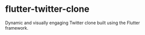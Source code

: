 # flutter-twitter-clone
Dynamic and visually engaging Twitter clone built using the Flutter framework.
